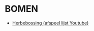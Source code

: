 # BOMEN

* [Herbebossing (afspeel lijst Youtube)](https://www.youtube.com/playlist?list=PLhBeLwLnoTFSaS8qw0BlkQDLKjd9M_xLz)
